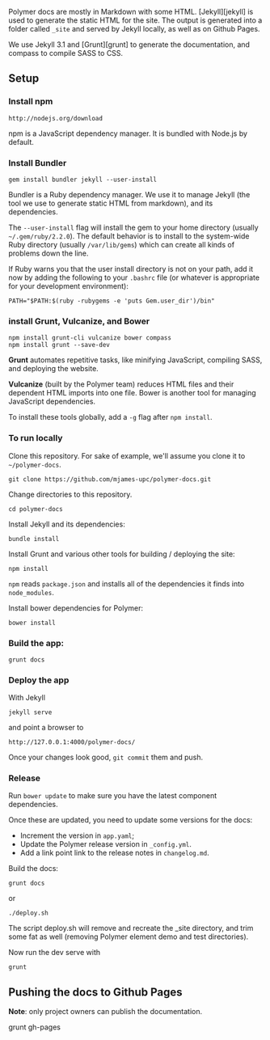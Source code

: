 Polymer docs are mostly in Markdown with some HTML. [Jekyll][jekyll] is used 
to generate the static HTML for the site. The output is generated into a 
folder called `_site` and served by Jekyll locally, as well as on Github Pages.

We use Jekyll 3.1 and [Grunt][grunt] to generate the documentation, and compass to compile SASS to CSS.


## Setup

###  Install npm

    http://nodejs.org/download

npm is a JavaScript dependency manager. It is bundled with Node.js 
by default.

###  Install Bundler

    gem install bundler jekyll --user-install

Bundler is a Ruby dependency manager. We use it to manage 
Jekyll (the tool we use to generate static HTML from markdown), and 
its dependencies. 

The `--user-install` flag will install the gem to your home
directory (usually `~/.gem/ruby/2.2.0`). The default behavior is to
install to the system-wide Ruby directory
(usually `/var/lib/gems`) which can create all kinds of
problems down the line. 

If Ruby warns you that the user install directory is not on your
path, add it now by adding the following to your `.bashrc` file
(or whatever is appropriate for your development environment):

    PATH="$PATH:$(ruby -rubygems -e 'puts Gem.user_dir')/bin"

### install Grunt, Vulcanize, and Bower

    npm install grunt-cli vulcanize bower compass
    npm install grunt --save-dev

**Grunt** automates repetitive tasks, like minifying 
JavaScript, compiling SASS, and deploying the website.

**Vulcanize** (built by the Polymer team) reduces HTML files and their 
dependent HTML imports into one file. Bower is another tool for
managing JavaScript dependencies.

To install these tools globally, add a `-g` flag after `npm install`.

### To run locally

Clone this repository. For sake of example, we'll assume you clone 
it to `~/polymer-docs`.

    git clone https://github.com/mjames-upc/polymer-docs.git

Change directories to this repository.

    cd polymer-docs

Install Jekyll and its dependencies:

    bundle install

Install Grunt and various other tools for building / deploying the site: 

    npm install

`npm` reads `package.json` and installs all of the dependencies
it finds into `node_modules`.

Install bower dependencies for Polymer:

    bower install

### Build the app:

    grunt docs

### Deploy the app

With Jekyll

    jekyll serve
    
and point a browser to 

    http://127.0.0.1:4000/polymer-docs/

Once your changes look good, `git commit` them and push.


### Release

Run `bower update` to make sure you have the latest component dependencies.

Once these are updated, you need to update some versions for the docs:

- Increment the version in `app.yaml`;
- Update the Polymer release version in `_config.yml`.
- Add a link point link to the release notes in `changelog.md`.

Build the docs:

    grunt docs

or

    ./deploy.sh

The script deploy.sh will remove and recreate the _site directory, and trim some fat as well (removing Polymer element demo and test directories).
    
Now run the dev serve with 

    grunt

## Pushing the docs to Github Pages

**Note**: only project owners can publish the documentation.

   grunt gh-pages



